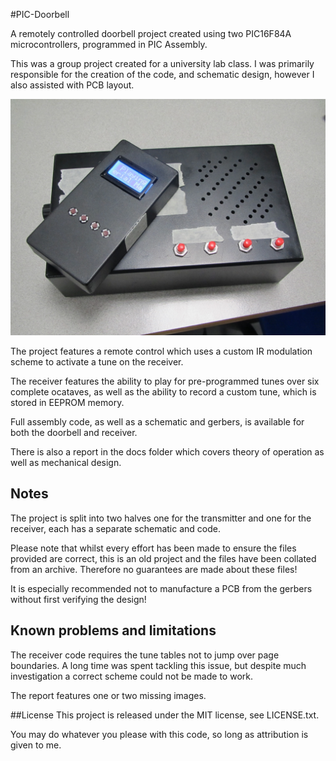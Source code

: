 #PIC-Doorbell

A remotely controlled doorbell project created using two PIC16F84A microcontrollers, programmed in PIC Assembly.

This was a group project created for a university lab class. I was primarily responsible for the creation of the code, and schematic design, however I also assisted with PCB layout.

![Final image](https://github.com/joshtyler/PIC-Doorbell/raw/master/docs/img/final.jpg "Remote and receiver together")

The project features a remote control which uses a custom IR modulation scheme to activate a tune on the receiver.

The receiver features the ability to play for pre-programmed tunes over six complete ocataves, as well as the ability to record a custom tune, which is stored in EEPROM memory.

Full assembly code, as well as a schematic and gerbers, is available for both the doorbell and receiver.

There is also a report in the docs folder which covers theory of operation as well as mechanical design.

## Notes

The project is split into two halves one for the transmitter and one for the receiver, each has a separate schematic and code.

Please note that whilst every effort has been made to ensure the files provided are correct, this is an old project and the files have been collated from an archive. Therefore no guarantees are made about these files!

It is especially recommended not to manufacture a PCB from the gerbers without first verifying the design!

## Known problems and limitations
The receiver code requires the tune tables not to jump over page boundaries. A long time was spent tackling this issue, but despite much investigation a correct scheme could not be made to work.

The report features one or two missing images.

##License
This project is released under the MIT license, see LICENSE.txt.

You may do whatever you please with this code, so long as attribution is given to me.